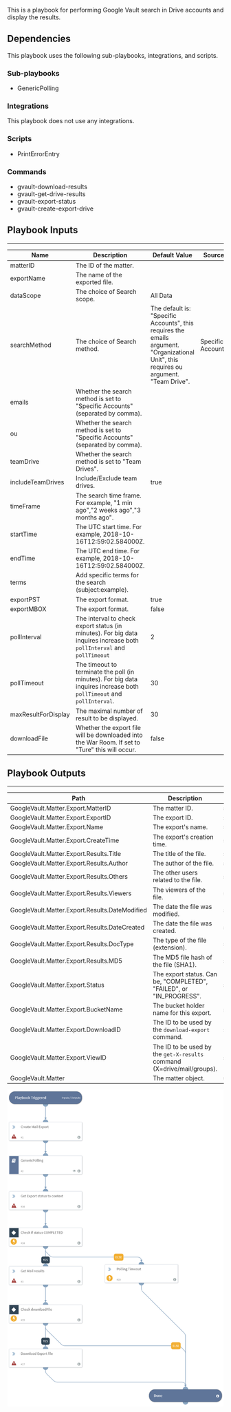 This is a playbook for performing Google Vault search in Drive accounts and display the results.

## Dependencies
This playbook uses the following sub-playbooks, integrations, and scripts.

### Sub-playbooks
* GenericPolling

### Integrations
This playbook does not use any integrations.

### Scripts
* PrintErrorEntry

### Commands
* gvault-download-results
* gvault-get-drive-results
* gvault-export-status
* gvault-create-export-drive

## Playbook Inputs
---

| **Name** | **Description** | **Default Value** | **Source** | **Required** |
| --- | --- | --- | --- | --- |
| matterID | The ID of the matter. |  |  | Required |
| exportName | The name of the exported file. |  |  | Required |
| dataScope | The choice of Search scope. | All Data |  | Optional |
| searchMethod | The choice of Search method. |The default is: "Specific Accounts", this requires the emails argument. "Organizational Unit", this requires ou argument. "Team Drive". | Specific Accounts |  | Optional |
| emails | Whether the search method is set to "Specific Accounts" (separated by comma). |  |  | Optional |
| ou | Whether the search method is set to "Specific Accounts" (separated by comma). |  |  | Optional |
| teamDrive | Whether the search method is set to "Team Drives". |  |  | Optional |
| includeTeamDrives | Include/Exclude team drives. | true |  | Optional |
| timeFrame | The search time frame. For example, "1 min ago","2 weeks ago","3 months ago". |  |  | Optional |
| startTime | The UTC start time. For example, 2018-10-16T12:59:02.584000Z. |  |  | Optional |
| endTime | The UTC end time. For example, 2018-10-16T12:59:02.584000Z. |  |  | Optional |
| terms | Add specific terms for the search (subject:example). |  |  | Optional |
| exportPST | The export format. | true |  | Optional |
| exportMBOX | The export format. | false |  | Optional |
| pollInterval | The interval to check export status (in minutes). For big data inquires increase both `pollInterval` and `pollTimeout` | 2 |  | Optional |
| pollTimeout | The timeout to terminate the poll (in minutes). For big data inquires increase both `pollTimeout` and `pollInterval`. | 30 |  | Optional |
| maxResultForDisplay | The maximal number of result to be displayed. | 30 |  | Optional |
| downloadFile | Whether the export file will be downloaded into the War Room. If set to "Ture" this will occur. | false |  | Optional |

## Playbook Outputs
---

| **Path** | **Description** | **Type** |
| --- | --- | --- |
| GoogleVault.Matter.Export.MatterID | The matter ID. | string |
| GoogleVault.Matter.Export.ExportID | The export ID. | string |
| GoogleVault.Matter.Export.Name | The export's name. | string |
| GoogleVault.Matter.Export.CreateTime | The export's creation time. | string |
| GoogleVault.Matter.Export.Results.Title | The title of the file. | string |
| GoogleVault.Matter.Export.Results.Author | The author of the file. | string |
| GoogleVault.Matter.Export.Results.Others | The other users related to the file. | string |
| GoogleVault.Matter.Export.Results.Viewers | The viewers of the file. | string |
| GoogleVault.Matter.Export.Results.DateModified | The date the file was modified. | string |
| GoogleVault.Matter.Export.Results.DateCreated | The date the file was created. | string |
| GoogleVault.Matter.Export.Results.DocType | The type of the file (extension). | string |
| GoogleVault.Matter.Export.Results.MD5 | The MD5 file hash of the file (SHA1). | string |
| GoogleVault.Matter.Export.Status | The export status. Can be, "COMPLETED", "FAILED", or "IN_PROGRESS". | string |
| GoogleVault.Matter.Export.BucketName | The bucket holder name for this export. | string |
| GoogleVault.Matter.Export.DownloadID | The ID to be used by the `download-export` command. | string |
| GoogleVault.Matter.Export.ViewID | The ID to be used by the `get-X-results` command (X=drive/mail/groups). | string |
| GoogleVault.Matter | The matter object. | unknown |

![GVault_Search_Mail](https://github.com/ElazarK/content-docs/blob/master/images/playbooks/Google_Vault_Search_Mail.png)
